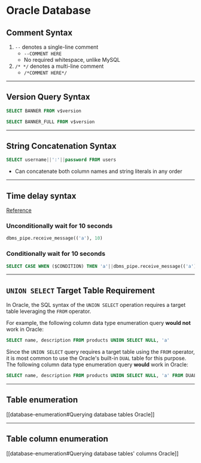 # Oracle Database

## Comment Syntax

1. `--` denotes a single-line comment
	* `--COMMENT HERE`
	* No required whitespace, unlike MySQL
2. `/* */` denotes a multi-line comment
	* `/*COMMENT HERE*/` 

---

## Version Query Syntax

```sql
SELECT BANNER FROM v$version
```

```sql
SELECT BANNER_FULL FROM v$version
```

---

## String Concatenation Syntax

```sql
SELECT username||':'||password FROM users
```

* Can concatenate both column names and string literals in any order

---

## Time delay syntax

[Reference](https://portswigger.net/web-security/sql-injection/cheat-sheet)

### Unconditionally wait for 10 seconds

```sql
dbms_pipe.receive_message(('a'), 10)
```

### Conditionally wait for 10 seconds

```sql 
SELECT CASE WHEN ($CONDITION) THEN 'a'||dbms_pipe.receive_message(('a'),10) ELSE NULL END FROM dual`
```

---

## `UNION SELECT` Target Table Requirement

In Oracle, the SQL syntax of the `UNION SELECT` operation requires a target table leveraging the `FROM` operator.

For example, the following column data type enumeration query **would not** work in Oracle:

```sql
SELECT name, description FROM products UNION SELECT NULL, 'a'
```

Since the `UNION SELECT` query requires a target table using the `FROM` operator, it is most common to use the Oracle's built-in `DUAL` table for this purpose. The following column data type enumeration query **would** work in Oracle:

```sql
SELECT name, description FROM products UNION SELECT NULL, 'a' FROM DUAL
```

---

## Table enumeration

[[database-enumeration#Querying database tables Oracle]]

---

## Table column enumeration

[[database-enumeration#Querying database tables' columns Oracle]]
